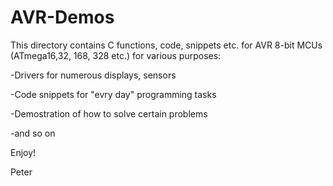 # AVR-Demos

This directory contains C functions, code, snippets etc. for AVR 8-bit MCUs (ATmega16,32, 168, 328 etc.) for various purposes:

-Drivers for numerous displays, sensors

-Code snippets for "evry day" programming tasks

-Demostration of how to solve certain problems

-and so on

Enjoy!

Peter
